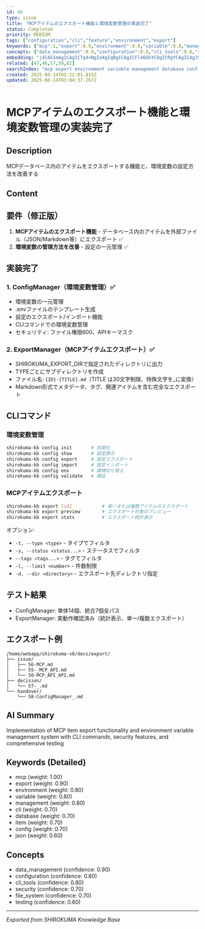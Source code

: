 ```yaml
---
id: 56
type: issue
title: "MCPアイテムのエクスポート機能と環境変数管理の実装完了"
status: Completed
priority: MEDIUM
tags: ["configuration","cli","feature","environment","export"]
keywords: {"mcp":1,"export":0.9,"environment":0.8,"variable":0.8,"management":0.8}
concepts: {"data_management":0.9,"configuration":0.8,"cli_tools":0.8,"security":0.7,"file_system":0.7}
embedding: "j4CAkImAgICAgICTg4+NgIeAgIqBgICAgICFl46QkYCOgICRgYCAgICAgJSWlY6AhYCAkImAgICAgIaOlJqRgICAgIiSgICAgICSkZemjICCgICBk4CAgICAmZeRoYOAi4CAgYuAgICAgJWWh5eAgJGAgIiCgICAgICIjYCShIA="
related: [47,46,57,58,62]
searchIndex: "mcp export environment variable management database config item cli command markdown json file template security"
created: 2025-08-14T02:22:01.815Z
updated: 2025-08-14T03:04:37.267Z
---
```


# MCPアイテムのエクスポート機能と環境変数管理の実装完了

## Description

MCPデータベース内のアイテムをエクスポートする機能と、環境変数の設定方法を改善する

## Content

## 要件（修正版）
1. **MCPアイテムのエクスポート機能** - データベース内のアイテムを外部ファイル（JSON/Markdown等）にエクスポート ✅
2. **環境変数の管理方法を改善** - 設定の一元管理 ✅

## 実装完了

### 1. ConfigManager（環境変数管理）✅
- 環境変数の一元管理
- .envファイルのテンプレート生成
- 設定のエクスポート/インポート機能
- CLIコマンドでの環境変数管理
- セキュリティ: ファイル権限600、APIキーマスク

### 2. ExportManager（MCPアイテムエクスポート）✅
- SHIROKUMA_EXPORT_DIRで指定されたディレクトリに出力
- TYPEごとにサブディレクトリを作成
- ファイル名: `{ID}-{TITLE}.md`（TITLE は30文字制限、特殊文字を_に変換）
- Markdown形式でメタデータ、タグ、関連アイテムを含む完全なエクスポート

## CLIコマンド

### 環境変数管理
```bash
shirokuma-kb config init       # 初期化
shirokuma-kb config show       # 設定表示
shirokuma-kb config export     # 設定エクスポート
shirokuma-kb config import     # 設定インポート
shirokuma-kb config env        # 環境切り替え
shirokuma-kb config validate   # 検証
```

### MCPアイテムエクスポート
```bash
shirokuma-kb export [id]           # 単一または複数アイテムのエクスポート
shirokuma-kb export preview        # エクスポート対象のプレビュー
shirokuma-kb export stats          # エクスポート統計表示
```

オプション:
- `-t, --type <type>` - タイプでフィルタ
- `-s, --status <status...>` - ステータスでフィルタ
- `--tags <tags...>` - タグでフィルタ
- `-l, --limit <number>` - 件数制限
- `-d, --dir <directory>` - エクスポート先ディレクトリ指定

## テスト結果
- ConfigManager: 単体14個、統合7個全パス
- ExportManager: 実動作確認済み（統計表示、単一/複数エクスポート）

## エクスポート例
```
/home/webapp/shirokuma-v8/docs/export/
├── issue/
│   ├── 56-MCP.md
│   ├── 55-_MCP_API.md
│   └── 50-MCP_API_API.md
├── decision/
│   └── 57-_.md
└── handover/
    └── 58-ConfigManager_.md
```

## AI Summary

Implementation of MCP item export functionality and environment variable management system with CLI commands, security features, and comprehensive testing

## Keywords (Detailed)

- mcp (weight: 1.00)
- export (weight: 0.90)
- environment (weight: 0.80)
- variable (weight: 0.80)
- management (weight: 0.80)
- cli (weight: 0.70)
- database (weight: 0.70)
- item (weight: 0.70)
- config (weight: 0.70)
- json (weight: 0.60)

## Concepts

- data_management (confidence: 0.90)
- configuration (confidence: 0.80)
- cli_tools (confidence: 0.80)
- security (confidence: 0.70)
- file_system (confidence: 0.70)
- testing (confidence: 0.60)

---
*Exported from SHIROKUMA Knowledge Base*
